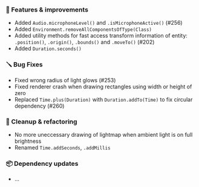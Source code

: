 ### 🚀 Features & improvements

- Added `Audio.microphoneLevel()` and `.isMicrophoneActive()` (#256)
- Added `Environment.removeAllComponentsOfType(Class)`
- Added utility methods for fast access transform information of entity: `.position()`, `.origin()`, `.bounds()` and `.moveTo()` (#202)
- Added `Duration.seconds()`

### 🪛 Bug Fixes

- Fixed wrong radius of light glows (#253)
- Fixed renderer crash when drawing rectangles using width or height of zero
- Replaced `Time.plus(Duration)` with `Duration.addTo(Time)` to fix circular dependency (#260)

### 🧽 Cleanup & refactoring

- No more uneccessary drawing of lightmap when ambient light is on full brightness
- Renamed `Time.addSeconds`, `.addMillis`

### 📦 Dependency updates

- ...